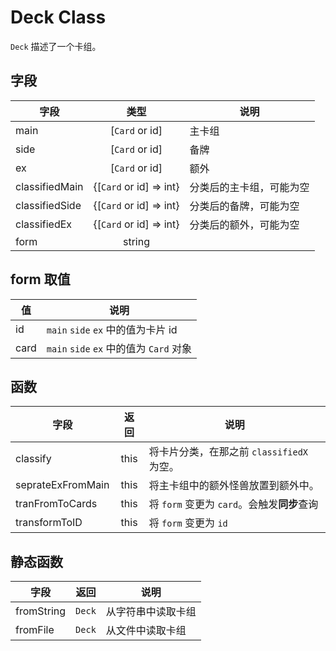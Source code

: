 # Deck Class
`Deck` 描述了一个卡组。

## 字段
字段|类型|说明
----|:----:|----
main|[`Card` or id]|主卡组
side|[`Card` or id]|备牌
ex|[`Card` or id]|额外
classifiedMain|{[`Card` or id] => int}|分类后的主卡组，可能为空
classifiedSide|{[`Card` or id] => int}|分类后的备牌，可能为空
classifiedEx|{[`Card` or id] => int}|分类后的额外，可能为空
form|string|

## form 取值
值|说明
----|----
id|`main` `side` `ex` 中的值为卡片 id
card|`main` `side` `ex` 中的值为 `Card` 对象

## 函数
字段|返回|说明
----|:----:|----
classify|this|将卡片分类，在那之前 `classifiedX` 为空。
seprateExFromMain|this|将主卡组中的额外怪兽放置到额外中。
tranFromToCards|this|将 `form` 变更为 `card`。会触发**同步**查询
transformToID|this|将 `form` 变更为 `id`

## 静态函数
字段|返回|说明
----|:----:|----
fromString|`Deck`|从字符串中读取卡组
fromFile|`Deck`|从文件中读取卡组